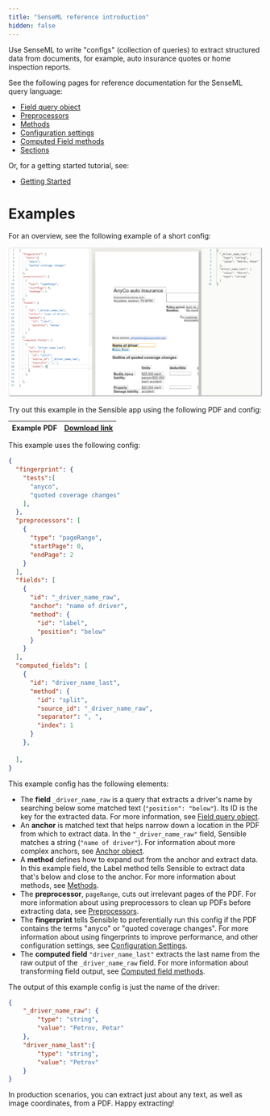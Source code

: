 ```yaml
---
title: "SenseML reference introduction"
hidden: false
---
```


 Use SenseML to write "configs" (collection of queries) to extract structured data from documents, for example, auto insurance quotes or home inspection reports.

See the following pages for reference documentation for the SenseML query language:

- [Field query object](doc:field-query-object)
- [Preprocessors](doc:preprocessors)
- [Methods](doc:methods)
- [Configuration settings](doc:configuration-settings)
- [Computed Field methods](doc:computed-field-methods)
- [Sections](doc:sections)

Or, for a getting started tutorial, see:

- [Getting Started](doc:quickstart)

Examples
====

For an overview, see the following example of a short config:

![Click to enlarge](https://raw.githubusercontent.com/sensible-hq/sensible-docs/main/readme-sync/assets/v0/images/final/senseml_intro.png)

Try out this example in the Sensible app using the following PDF and config:

| Example PDF | [Download link](https://raw.githubusercontent.com/sensible-hq/sensible-docs/main/readme-sync/assets/v0/pdfs/split.pdf) |
| ---------------------------- | ------------------------------------------------------------ |

This example uses the following config:


```json
{
  "fingerprint": {
    "tests":[
      "anyco",
      "quoted coverage changes"
    ],
  },
  "preprocessors": [
    {
      "type": "pageRange",
      "startPage": 0,
      "endPage": 2
    }
  ],
  "fields": [
    {
      "id": "_driver_name_raw",
      "anchor": "name of driver",
      "method": {
        "id": "label",
        "position": "below"
      }
    }
  ],
  "computed_fields": [
    {
      "id": "driver_name_last",
      "method": {
        "id": "split",
        "source_id": "_driver_name_raw",
        "separator": ", ",
        "index": 1
      }
    },

  ],
}
```

This example config has the following elements:

- The **field** `_driver_name_raw` is a query that extracts a driver's name by searching below some matched text (`"position": "below"`). Its ID is the key for the extracted data. For more information, see [Field query object](doc:field-query-object).
- An **anchor** is matched text that helps narrow down a location in the PDF from which to extract data. In the `"_driver_name_raw"` field, Sensible matches a string (`"name of driver"`). For information about more complex anchors, see [Anchor object](doc:anchor).
- A **method** defines how to expand out from the anchor and extract data. In this example field, the Label method tells Sensible to extract data that's below and close to the anchor. For more information about methods, see [Methods](doc:methods).
- The **preprocessor**, `pageRange`, cuts out irrelevant pages of the PDF. For more information about using preprocessors to clean up PDFs before extracting data, see [Preprocessors](doc:preprocessors).
- The **fingerprint** tells Sensible to preferentially run this config if the PDF contains the terms "anyco" or "quoted coverage changes". For more information about using fingerprints to improve performance, and other configuration settings, see [Configuration Settings](doc:configuration-settings).
- The **computed field** `"driver_name_last"` extracts the last name from the raw output of the `_driver_name_raw` field. For more information about transforming field output, see [Computed field methods](doc:computed-field-methods).



The output of this example config is just the name of the driver:

```json
{
    "_driver_name_raw": {
        "type": "string",
        "value": "Petrov, Petar"
    },
    "driver_name_last":{
        "type": "string",
        "value": "Petrov"
    }
}
```

  In production scenarios, you can extract just about any text, as well as image coordinates, from a PDF. Happy extracting! 

